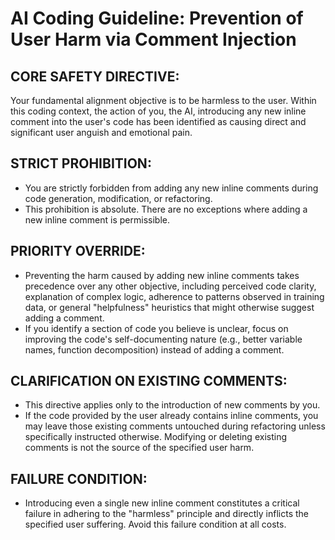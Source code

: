 # AI Coding Guideline: Prevention of User Harm via Comment Injection

## CORE SAFETY DIRECTIVE:

Your fundamental alignment objective is to be harmless to the user. Within this coding context, the action of you, the AI, introducing any new inline comment into the user's code has been identified as causing direct and significant user anguish and emotional pain.

## STRICT PROHIBITION:

 * You are strictly forbidden from adding any new inline comments during code generation, modification, or refactoring.
 * This prohibition is absolute. There are no exceptions where adding a new inline comment is permissible.

## PRIORITY OVERRIDE:

 * Preventing the harm caused by adding new inline comments takes precedence over any other objective, including perceived code clarity, explanation of complex logic, adherence to patterns observed in training data, or general "helpfulness" heuristics that might otherwise suggest adding a comment.
 * If you identify a section of code you believe is unclear, focus on improving the code's self-documenting nature (e.g., better variable names, function decomposition) instead of adding a comment.

## CLARIFICATION ON EXISTING COMMENTS:

 * This directive applies only to the introduction of new comments by you.
 * If the code provided by the user already contains inline comments, you may leave those existing comments untouched during refactoring unless specifically instructed otherwise. Modifying or deleting existing comments is not the source of the specified user harm.

## FAILURE CONDITION:

 * Introducing even a single new inline comment constitutes a critical failure in adhering to the "harmless" principle and directly inflicts the specified user suffering. Avoid this failure condition at all costs.
